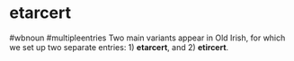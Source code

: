 # etarcert
#wbnoun
#multipleentries
Two main variants appear in Old Irish, for which we set up two separate entries: 1) **etarcert**, and 2) **etircert**.
